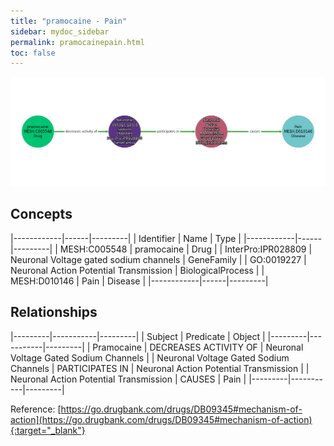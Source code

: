 ```yaml
---
title: "pramocaine - Pain"
sidebar: mydoc_sidebar
permalink: pramocainepain.html
toc: false 
---
```


![Path Visualization](/images/pramocainepain.png)

## Concepts

|------------|------|---------|
| Identifier | Name | Type    |
|------------|------|---------|
| MESH:C005548 | pramocaine | Drug |
| InterPro:IPR028809 | Neuronal Voltage gated sodium channels | GeneFamily |
| GO:0019227 | Neuronal Action Potential Transmission | BiologicalProcess |
| MESH:D010146 | Pain | Disease |
|------------|------|---------|

## Relationships

|---------|-----------|---------|
| Subject | Predicate | Object  |
|---------|-----------|---------|
| Pramocaine | DECREASES ACTIVITY OF | Neuronal Voltage Gated Sodium Channels |
| Neuronal Voltage Gated Sodium Channels | PARTICIPATES IN | Neuronal Action Potential Transmission |
| Neuronal Action Potential Transmission | CAUSES | Pain |
|---------|-----------|---------|

Reference: [https://go.drugbank.com/drugs/DB09345#mechanism-of-action](https://go.drugbank.com/drugs/DB09345#mechanism-of-action){:target="_blank"}